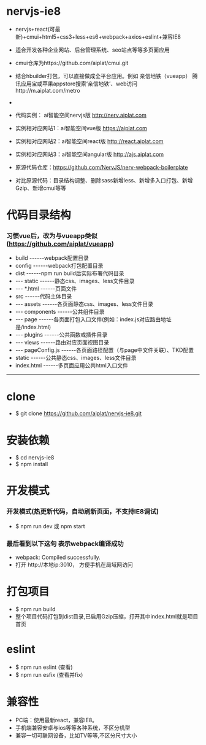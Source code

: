# nervjs-ie8
 - nervjs+react(可最新)+cmui+html5+css3+less+es6+webpack+axios+eslint+兼容IE8
 - 适合开发各种企业网站、后台管理系统、seo站点等等多页面应用
 - cmui仓库为https://github.com/aiplat/cmui.git
 - 结合hbuilder打包，可以直接做成全平台应用。例如 亲信地铁（vueapp） 腾讯应用宝或苹果appstore搜索‘亲信地铁’、web访问http://m.aiplat.com/metro
 - 
 - 代码实例：       ai智能空间nervjs版   http://nerv.aiplat.com
 - 实例相对应网站1：ai智能空间vue版      https://aiplat.com 
 - 实例相对应网站2：ai智能空间react版    http://react.aiplat.com
 - 实例相对应网站3：ai智能空间angular版  http://ajs.aiplat.com

 - 原源代码仓库：https://github.com/NervJS/nerv-webpack-boilerplate
 - 对比原源代码：目录结构调整、删除sass新增less、新增多入口打包、新增Gzip、新增cmui等等


 # 代码目录结构

### 习惯vue后，改为与vueapp类似(https://github.com/aiplat/vueapp)
 - build           ------webpack配置目录
 - config          ------webpack打包配置目录
 - dist            ------npm run build后实际布署代码目录
 - --- static      ------静态css、images、less文件目录
 - --- *.html      ------页面文件
 - src             ------代码主体目录
 - --- assets      ------各页面静态css、images、less文件目录
 - --- components  ------公共组件目录
 - --- page        ------各页面打包入口文件(例如：index.js对应路由地址是/index.html)
 - --- plugins     ------公共函数或插件目录
 - --- views       ------路由对应页面视图目录
 - --- pageConfig.js     ------各页面路径配置（与page中文件关联）、TKD配置
 - static          ------公共静态css、images、less文件目录
 - index.html      ------多页面应用公共html入口文件

---

# clone
 - $ git clone https://github.com/aiplat/nervjs-ie8.git

# 安装依赖
 - $ cd nervjs-ie8
 - $ npm install

# 开发模式

### 开发模式(热更新代码，自动刷新页面，不支持IE8调试)
 - $ npm run dev  或  npm start

### 最后看到以下这句 表示webpack编译成功
 - webpack: Compiled successfully.
 - 打开 http://本地ip:3010， 方便手机在局域网访问

# 打包项目
 - $ npm run build
 - 整个项目代码打包到dist目录,已启用Gzip压缩，打开其中index.html就是项目 首页

# eslint 
 - $ npm run eslint  (查看)
 - $ npm run esfix  (查看并fix)

# 兼容性
 - PC端：使用最新react，兼容IE8。
 - 手机端兼容安卓与ios等等各种系统，不区分机型
 - 兼容一切可联网设备，比如TV等等,不区分尺寸大小